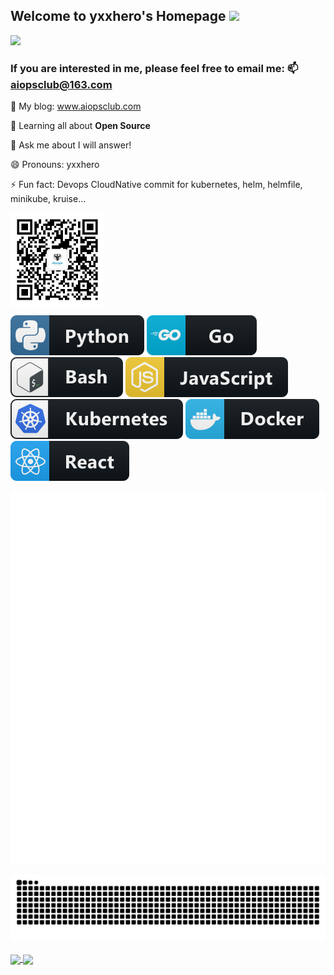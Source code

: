 ## Welcome to yxxhero's Homepage ![](https://user-images.githubusercontent.com/18350557/176309783-0785949b-9127-417c-8b55-ab5a4333674e.gif)


![](https://count.getloli.com/get/@yxxhero.github.readme)
</br>

### If you are interested in me, please feel free to email me:  📫 aiopsclub@163.com

🔭 My blog: www.aiopsclub.com  

🌱 Learning all about **Open Source**    

💬 Ask me about I will answer! 

😄 Pronouns: yxxhero

⚡ Fun fact: Devops CloudNative commit for kubernetes, helm, helmfile, minikube, kruise...  

<a href="https://www.aiopsclub.com" target="_blank"><img src="wxqrcode.jpg" alt="devops" height="150" align="center"/></a>

<p align="left">
  
  <img src="https://github.com/MikeCodesDotNET/ColoredBadges/raw/master/svg/dev/languages/python.svg" alt="python" style="max-width:100%;">
  <img src="https://github.com/MikeCodesDotNET/ColoredBadges/raw/master/svg/dev/languages/go.svg" alt="go" style="max-width:100%;">
  <img src="https://github.com/MikeCodesDotNET/ColoredBadges/raw/master/svg/dev/tools/bash.svg" alt="bash" style="max-width:100%;">
  <img src="https://raw.githubusercontent.com/MikeCodesDotNET/ColoredBadges/master/svg/dev/languages/js.svg" alt="bash" style="max-width:100%;">
  <img src="https://github.com/MikeCodesDotNET/ColoredBadges/raw/master/svg/dev/services/kubernetes.svg" alt="kubernetes" style="max-width:100%;">
  <img src="https://github.com/MikeCodesDotNET/ColoredBadges/raw/master/svg/dev/tools/docker.svg" alt="docker" style="max-width:100%;">
  <img src="https://raw.githubusercontent.com/MikeCodesDotNET/ColoredBadges/master/svg/dev/frameworks/react.svg" alt="bash" style="max-width:100%;">
</p>

![Metrics](https://github.com/yxxhero/yxxhero/blob/master/github-metrics.svg)

![github contribution grid snake animation](https://raw.githubusercontent.com/yxxhero/yxxhero/output/github-contribution-grid-snake.svg)

<a href="https://github.com/yxxhero">
  <img align="center" height="170px" src="https://github-readme-stats.vercel.app/api?username=yxxhero&show_icons=true&theme=buefy" />
</a>
<a href="https://github.com/yxxhero">
  <img align="center" height="170px" src="https://github-readme-stats.vercel.app/api/top-langs/?username=yxxhero&layout=compact&show_icons=true&theme=buefy" />
</a>

<!--
**yxxhero/yxxhero** is a ✨ _special_ ✨ repository because its `README.md` (this file) appears on your GitHub profile.

Here are some ideas to get you started:

- 🔭 I’m currently working on ...
- 🌱 I’m currently learning ...
- 👯 I’m looking to collaborate on ...
- 🤔 I’m looking for help with ...
- 💬 Ask me about ...
- 📫 How to reach me: ...
- 😄 Pronouns: ...
- ⚡ Fun fact: ...
-->
